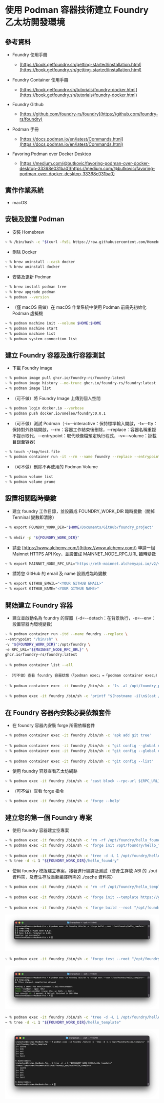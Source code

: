 # 使用 Podman 容器技術建立 Foundry 乙太坊開發環境

## 參考資料

- Foundry 使用手冊

  - [https://book.getfoundry.sh/getting-started/installation.html](https://book.getfoundry.sh/getting-started/installation.html)

- Foundry Container 使用手冊

  - [https://book.getfoundry.sh/tutorials/foundry-docker.html](https://book.getfoundry.sh/tutorials/foundry-docker.html)

- Foundry Github

  - [https://github.com/foundry-rs/foundry](https://github.com/foundry-rs/foundry)

- Podman 手冊

  - [https://docs.podman.io/en/latest/Commands.html](https://docs.podman.io/en/latest/Commands.html)

- Favoring Podman over Docker Desktop
  - [https://medium.com/@butkovic/favoring-podman-over-docker-desktop-33368e031ba0](https://medium.com/@butkovic/favoring-podman-over-docker-desktop-33368e031ba0)

## 實作作業系統

- macOS

## 安裝及設置 Podman

- 安裝 Homebrew

```bash
~ % /bin/bash -c "$(curl -fsSL https://raw.githubusercontent.com/Homebrew/install/HEAD/install.sh)"
```

- 刪除 Docker

```bash
~ % brew uninstall --cask docker
~ % brew uninstall docker
```

- 安裝及更新 Podman

```bash
~ % brew install podman tree
~ % brew upgrade podman
~ % podman --version
```

- （僅 macOS 需做）在 macOS 作業系統中使用 Podman 前需先初始化 Podman 虛擬機

```bash
~ % podman machine init --volume $HOME:$HOME
~ % podman machine start
~ % podman machine list
~ % podman system connection list
```

## 建立 Foundry 容器及進行容器測試

- 下載 Foundry image

```bash
~ % podman image pull ghcr.io/foundry-rs/foundry:latest
~ % podman image history --no-trunc ghcr.io/foundry-rs/foundry:latest
~ % podman image list
```

- （可不做）將 Foundry Image 上傳到個人空間

```bash
~ % podman login docker.io --verbose
~ % podman push docker.io/oneleo/foundry:0.0.1
```

- （可不做）測試 Podman（-i=--interactive：保持標準輸入開啟，-t=--tty：保持對外終端開啟，--rm：容器工作結束後刪除，--replace：容器名稱重複不提示取代，--entrypoint：取代映像檔預定執行程式，-v=--volume：掛載目錄至容器）

```bash
~ % touch ~/tmp/test.file
~ % podman container run -it --rm --name foundry --replace --entrypoint "" -v ~/tmp:/tmp ghcr.io/foundry-rs/foundry:latest /bin/sh -c 'ls -al /tmp'
```

- （可不做）刪除不再使用的 Podman Volume

```bash
~ % podman volume list
~ % podman volume prune
```

## 設置相關臨時變數

- 建立 foundry 工作目錄，並設置成 FOUNDRY_WORK_DIR 臨時變數（關掉 Terminal 變數即清除）

```bash
~ % export FOUNDRY_WORK_DIR="$HOME/Documents/GitHub/foundry_project"

~ % mkdir -p "${FOUNDRY_WORK_DIR}"
```

- 請至 [https://www.alchemy.com/](https://www.alchemy.com/) 申請一組 Mainnet HTTPS API Key，並設置成 MAINNET_NODE_RPC_URL 臨時變數

```bash
~ % export MAINNET_NODE_RPC_URL="https://eth-mainnet.alchemyapi.io/v2/<YOUR ALCHEMY API KEY>"
```

- 請將您 GitHub 的 email 及 name 設置成臨時變數

```bash
~ % export GITHUB_EMAIL="<YOUR GITHUB EMAIL>"
~ % export GITHUB_NAME="<YOUR GITHUB NAME>"
```

## 開始建立 Foundry 容器

- 建立並啟動名為 foundry 的容器（-d=--detach：在背景執行，-e=--env：設置容器內環境變數）

```bash
~ % podman container run -itd --name foundry --replace \
--entrypoint "/bin/sh" \
-v "${FOUNDRY_WORK_DIR}":/opt/foundry \
-e RPC_URL="${MAINNET_NODE_RPC_URL}" \
ghcr.io/foundry-rs/foundry:latest

~ % podman container list --all

- （可不做）查看 foundry 容器狀態（「podman exec」=「podman container exec」）

~ % podman container exec -it foundry /bin/sh -c 'ls -al /opt/foundry_project'

~ % podman exec -it foundry /bin/sh -c 'printf "$(hostname -i)\n$(cat /etc/hosts)\n$(cat /etc/resolv.conf)\n$(netstat -peanutlx)"'
```

## 在 Foundry 容器內安裝必要依賴套件

- 在 foundry 容器內安裝 forge 所需依賴套件

```bash
~ % podman container exec -it foundry /bin/sh -c 'apk add git tree'

~ % podman container exec -it foundry /bin/sh -c "git config --global user.email ${GITHUB_EMAIL}"
~ % podman container exec -it foundry /bin/sh -c "git config --global user.name ${GITHUB_NAME}"

~ % podman container exec -it foundry /bin/sh -c "git config --list"
```

- 使用 foundry 容器查看乙太坊網路

```bash
~ % podman exec -it foundry /bin/sh -c 'cast block --rpc-url ${RPC_URL} --block latest'
```

- （可不做）查看 forge 指令

```bash
~ % podman exec -it foundry /bin/sh -c 'forge --help'
```

## 建立您的第一個 Foundry 專案

- 使用 foundry 容器建立空專案

```bash
~ % podman exec -it foundry /bin/sh -c 'rm -rf /opt/foundry/hello_foundry/'
~ % podman exec -it foundry /bin/sh -c 'forge init /opt/foundry/hello_foundry'

~ % podman exec -it foundry /bin/sh -c 'tree -d -L 1 /opt/foundry/hello_foundry'
~ % tree -d -L 1 "${FOUNDRY_WORK_DIR}/hello_foundry"
```

- 使用 foundry 模版建立專案，接著進行編譯及測試（會產生存放 ABI 的 ./out 資料夾，及產生存放重新編譯所需的 ./cache 資料夾）

```bash
~ % podman exec -it foundry /bin/sh -c 'rm -rf /opt/foundry/hello_template/'

~ % podman exec -it foundry /bin/sh -c 'forge init --template https://github.com/foundry-rs/forge-template /opt/foundry/hello_template'

~ % podman exec -it foundry /bin/sh -c 'forge build --root "/opt/foundry/hello_template"'
```

![](./images/foundry-001_forge_build.png)

```bash
~ % podman exec -it foundry /bin/sh -c 'forge test --root "/opt/foundry/hello_template"'
```

![](./images/foundry-002_forge_test.png)

```bash
~ % podman exec -it foundry /bin/sh -c 'tree -d -L 1 /opt/foundry/hello_template'
~ % tree -d -L 1 "${FOUNDRY_WORK_DIR}/hello_template"
```

![](./images/foundry-003_work_dir.png)
